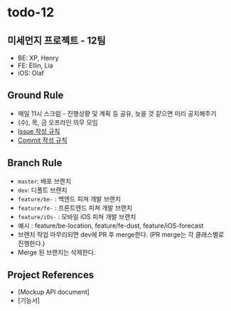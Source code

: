 # todo-12

## 미세먼지 프로젝트 - 12팀

- BE: XP, Henry
- FE: Ellin, Lia
- iOS: Olaf

## Ground Rule

- 매일 11시 스크럼 - 진행상황 및 계획 등 공유, 늦을 것 같으면 미리 공지해주기
- (수), 목, 금 오프라인 의무 모임
- [Issue 작성 규칙](https://github.com/1Consumption/todo-12/wiki/Issue-작성-규칙)
- [Commit 작성 규칙](https://github.com/1Consumption/todo-12/wiki/Commit-작성-규칙)

## Branch Rule

- `master`: 배포 브랜치
- `dev`: 디폴트 브랜치
- `feature/be-` : 백엔드 피쳐 개발 브랜치
- `feature/fe-` : 프론트엔드 피쳐 개발 브랜치
- `feature/iOs-` : 모바일 iOS 피쳐 개발 브랜치
- 예시 : feature/be-location, feature/fe-dust, feature/iOS-forecast
- 브랜치 작업 마무리되면 dev에 PR 후 merge한다. (PR merge는 각 클래스별로 진행한다.)
- Merge 된 브랜치는 삭제한다.

## Project References

- [Mockup API document]
- [기능서]